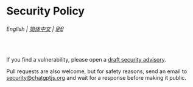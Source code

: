 # Security Policy

###### English | [简体中文](zh-cn/SECURITY.md) | [हिंदी ](hi/SECURITY.md)

<br>

If you find a vulnerability, please open a [draft security advisory](https://github.com/chatgptjs/chatgpt.js/security/advisories/new).

Pull requests are also welcome, but for safety reasons, send an email to security@chatgptjs.org and wait for a response before making it public.
